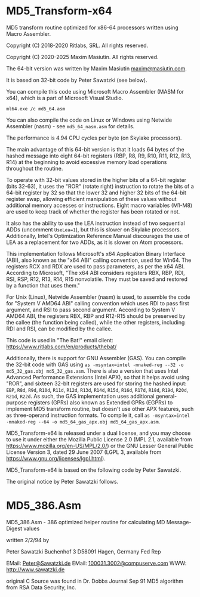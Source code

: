 # MD5_Transform-x64
MD5 transform routine optimized for x86-64 processors written using Macro Assembler.

Copyright (C) 2018-2020 Ritlabs, SRL. All rights reserved.

Copyright (C) 2020-2025 Maxim Masiutin. All rights reserved.

The 64-bit version was written by Maxim Masiutin <maxim@masiutin.com>.

It is based on 32-bit code by Peter Sawatzki (see below).

You can compile this code using Microsoft Macro Assembler (MASM for x64),
which is a part of Microsoft Visual Studio.
```
ml64.exe /c md5_64.asm
```

You can also compile the code on Linux or Windows using Netwide Assembler (nasm) - see `md5_64_nasm.asm` for details.

The performance is 4.94 CPU cycles per byte (on Skylake processors).

The main advantage of this 64-bit version is that it loads 64 bytes of the hashed message into eight 64-bit registers (RBP, R8, R9, R10, R11, R12, R13, R14) at the beginning to avoid excessive memory load operations throughout the routine.

To operate with 32-bit values stored in the higher bits of a 64-bit register (bits 32-63), it uses the "ROR" (rotate right) instruction to rotate the bits of a 64-bit register by 32 so that the lower 32 and higher 32 bits of the 64-bit register swap, allowing efficient manipulation of these values without additional memory accesses or instructions. Eight macro variables (M1-M8) are used to keep track of whether the register has been rotated or not.

It also has the ability to use the LEA instruction instead of two sequential ADDs (uncomment `UseLea=1`), but this is slower on Skylake processors. Additionally, Intel's Optimization Reference Manual discourages the use of LEA as a replacement for two ADDs, as it is slower on Atom processors.

This implementation follows Microsoft's x64 Application Binary Interface (ABI), also known as the "x64 ABI" calling convention, used for Win64. The registers RCX and RDX are used to pass parameters, as per the x64 ABI. According to Microsoft, "The x64 ABI considers registers RBX, RBP, RDI, RSI, RSP, R12, R13, R14, R15 nonvolatile. They must be saved and restored by a function that uses them."

For Unix (Linux), Netwide Assembler (nasm) is used, to assemble the code for "System V AMD64 ABI" calling convention which uses RDI to pass first argument, and RSI to pass second argument. According to System V AMD64 ABI, the registers RBX, RBP and R12-R15 should be preserved by the callee (the function being called), while the other registers, including RDI and RSI, can be modified by the callee.

This code is used in "The Bat!" email client:  
https://www.ritlabs.com/en/products/thebat/

Additionally, there is support for GNU Assembler (GAS). You can compile the 32-bit code with GAS using `as -msyntax=intel -mnaked-reg --32 -o md5_32_gas.obj md5_32_gas.asm`. There is also a version that uses Intel Advanced Performance Extensions (Intel APX), so that it helps avoid using "ROR", and sixteen 32-bit registers are used for storing the hashed input: `EBP`, `R8d`, `R9d`, `R10d`, `R11d`, `R12d`, `R13d`, `R14d`, `R15d`, `R16d`, `R17d`, `R18d`, `R19d`, `R20d`, `R21d`, `R22d`. As such, the GAS implementation uses additional general-purpose registers (GPRs) also known as Extended GPRs (EGPRs) to implement MD5 transform routine, but doesn't use other APX features, such as three-operand instruction formats. To compile it, call `as -msyntax=intel -mnaked-reg --64 -o md5_64_gas_apx.obj md5_64_gas_apx.asm`.


MD5_Transform-x64 is released under a dual license, and you may choose to use it under either the Mozilla Public License 2.0 (MPL 2.1, available from https://www.mozilla.org/en-US/MPL/2.0/) or the GNU Lesser General Public License Version 3, dated 29 June 2007 (LGPL 3, available from https://www.gnu.org/licenses/lgpl.html).

MD5_Transform-x64 is based on the following code by Peter Sawatzki.

The original notice by Peter Sawatzki follows.

# MD5_386.Asm
MD5_386.Asm   -  386 optimized helper routine for calculating
                 MD Message-Digest values

written 2/2/94 by

Peter Sawatzki
Buchenhof 3
D58091 Hagen, Germany Fed Rep

EMail: Peter@Sawatzki.de
EMail: 100031.3002@compuserve.com
WWW:   http://www.sawatzki.de


original C Source was found in Dr. Dobbs Journal Sep 91
MD5 algorithm from RSA Data Security, Inc.
